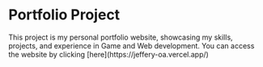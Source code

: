 <h1>Portfolio Project</h1>
    This project is my personal portfolio website, showcasing my skills, projects, and experience in Game and Web development. You can access the website by clicking [here](https://jeffery-oa.vercel.app/)
